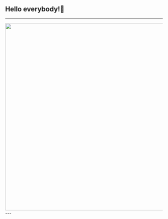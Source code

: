 ##                                                                Hello everybody!👋 <br>
---
<div align="center">
  <img src="https://media3.giphy.com/media/dWesBcTLavkZuG35MI/giphy.gif" width="600" height="600"/>
</div>
---
